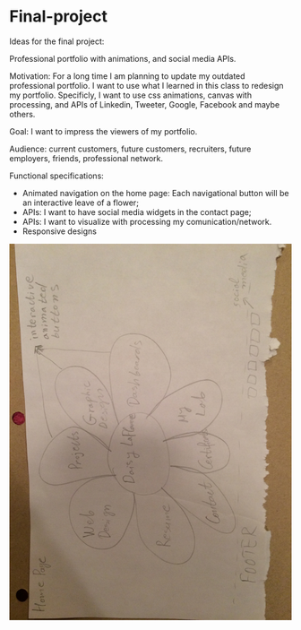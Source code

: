 Final-project
=============

Ideas for the final project:

Professional portfolio with animations, and social media APIs.

Motivation: For a long time I am planning to update my outdated professional portfolio. I want to use what I learned in this class to redesign my portfolio. Specificly, I want to use css animations, canvas with processing, and APIs of Linkedin, Tweeter, Google, Facebook and maybe others.

Goal: I want to impress the viewers of my portfolio.

Audience: current customers, future customers, recruiters, future employers, friends, professional network.

Functional specifications:
* Animated navigation on the home page: Each navigational button will be an interactive leave of a flower;
* APIs: I want to have social media widgets in the contact page;
* APIs: I want to visualize with processing my comunication/network.
* Responsive designs

![Illustration of suggested extension #5](./wireframes-april29-2014/home-page.JPG)
